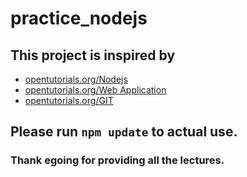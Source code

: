 # practice_nodejs

## This project is inspired by 
- [opentutorials.org/Nodejs](https://opentutorials.org/course/2136)
- [opentutorials.org/Web Application](https://opentutorials.org/course/1688)
- [opentutorials.org/GIT](https://opentutorials.org/course/2708)

## Please run `npm update` to actual use.
	
### Thank egoing for providing all the lectures.
	
	